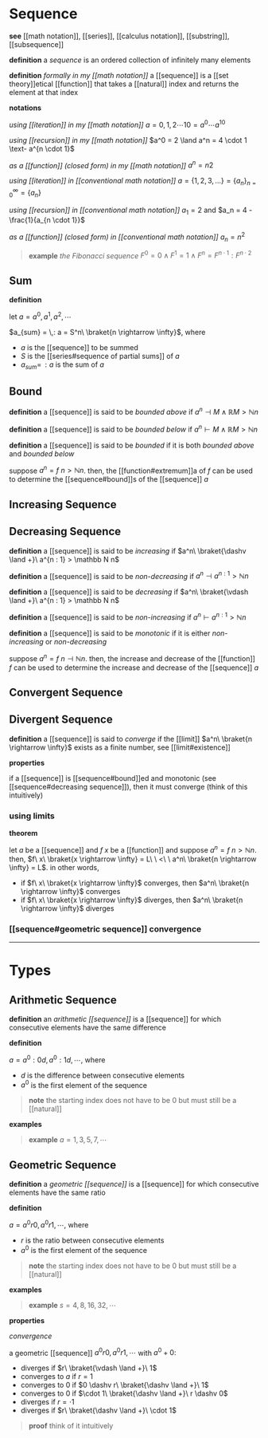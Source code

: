 # Sequence

**see** [[math notation]], [[series]], [[calculus notation]], [[substring]], [[subsequence]]

**definition** a _sequence_ is an ordered collection of infinitely many elements

**definition** _formally in my [[math notation]]_ a [[sequence]] is a [[set theory]]etical [[function]] that takes a [[natural]] index and returns the element at that index

**notations**

_using [[iteration]] in my [[math notation]]_ $a = 0, 1, 2 \cdots 10 = a^0 \cdots a^{10}$

_using [[recursion]] in my [[math notation]]_ $a^0 = 2 \land a^n = 4 \cdot 1 \text- a^{n \cdot 1}$

_as a [[function]] (closed form) in my [[math notation]]_ $a^n = n2$

_using [[iteration]] in [[conventional math notation]]_ $a = \lbrace 1, 2, 3, \dots \rbrace = \lbrace a_n \rbrace_{n = 0}^{\infty} = \lbrace a_n \rbrace$

_using [[recursion]] in [[conventional math notation]]_ $a_1 = 2$ and $a_n = 4 - \frac{1}{a_{n \cdot 1}}$

_as a [[function]] (closed form) in [[conventional math notation]]_ $a_n = n^2$

> **example** _the Fibonacci sequence_ $F^0 = 0 \land F^1 = 1 \land F^n = F^{n \cdot 1} : F^{n \cdot 2}$

## Sum

**definition**

let $a = a^0, a^1, a^2, \cdots$

$a_{sum} = \,: a = S^n\ \braket{n \rightarrow \infty}$, where

- $a$ is the [[sequence]] to be summed
- $S$ is the [[series#sequence of partial sums]] of $a$
- $a_{sum} = \,: a$ is the sum of $a$

## Bound

**definition** a [[sequence]] is said to be _bounded above_ if $a^n \dashv M \land \mathbb R M > \mathbb N n$

**definition** a [[sequence]] is said to be _bounded below_ if $a^n \vdash M \land \mathbb R M > \mathbb N n$

**definition** a [[sequence]] is said to be _bounded_ if it is both _bounded above_ and _bounded below_

suppose $a^n = f\ n > \mathbb N n$. then, the [[function#extremum]]a of $f$ can be used to determine the [[sequence#bound]]s of the [[sequence]] $a$

## Increasing Sequence

## Decreasing Sequence

**definition** a [[sequence]] is said to be _increasing_ if $a^n\ \braket{\dashv \land +}\ a^{n : 1} > \mathbb N n$

**definition** a [[sequence]] is said to be _non-decreasing_ if $a^n \dashv a^{n : 1} > \mathbb N n$

**definition** a [[sequence]] is said to be _decreasing_ if $a^n\ \braket{\vdash \land +}\ a^{n : 1} > \mathbb N n$

**definition** a [[sequence]] is said to be _non-increasing_ if $a^n \vdash a^{n : 1} > \mathbb N n$

**definition** a [[sequence]] is said to be _monotonic_ if it is either _non-increasing_ or _non-decreasing_

suppose $a^n = f\ n \dashv \mathbb N n$. then, the increase and decrease of the [[function]] $f$ can be used to determine the increase and decrease of the [[sequence]] $a$

## Convergent Sequence

## Divergent Sequence

**definition** a [[sequence]] is said to _converge_ if the [[limit]] $a^n\ \braket{n \rightarrow \infty}$ exists as a finite number, see [[limit#existence]]

**properties**

if a [[sequence]] is [[sequence#bound]]ed and monotonic (see [[sequence#decreasing sequence]]), then it must converge (think of this intuitively)

### using limits

**theorem**

let $a$ be a [[sequence]] and $f\ x$ be a [[function]] and suppose $a^n = f\ n > \mathbb N n$. then, $f\ x\ \braket{x \rightarrow \infty} = L\ \ <\ \ a^n\ \braket{n \rightarrow \infty} = L$. in other words,

- if $f\ x\ \braket{x \rightarrow \infty}$ converges, then $a^n\ \braket{n \rightarrow \infty}$ converges
- if $f\ x\ \braket{x \rightarrow \infty}$ diverges, then $a^n\ \braket{n \rightarrow \infty}$ diverges

### [[sequence#geometric sequence]] convergence

---

# Types

## Arithmetic Sequence

**definition** an _arithmetic [[sequence]]_ is a [[sequence]] for which consecutive elements have the same difference

**definition**

$a = a^0 : 0d, a^0 : 1d, \cdots$, where

- $d$ is the difference between consecutive elements
- $a^0$ is the first element of the sequence

> **note** the starting index does not have to be $0$ but must still be a [[natural]]

**examples**

> **example** $a = 1, 3, 5, 7, \cdots$

## Geometric Sequence

**definition** a _geometric [[sequence]]_ is a [[sequence]] for which consecutive elements have the same ratio

**definition**

$a = a^0r0, a^0r1, \cdots$, where

- $r$ is the ratio between consecutive elements
- $a^0$ is the first element of the sequence

> **note** the starting index does not have to be $0$ but must still be a [[natural]]

**examples**

> **example** $s = 4, 8, 16, 32, \cdots$

**properties**

_convergence_

a geometric [[sequence]] $a^0r0, a^0r1, \cdots$ with $a^0 + 0$:

- diverges if $r\ \braket{\vdash \land +}\ 1$
- converges to $a$ if $r = 1$
- converges to $0$ if $0 \dashv r\ \braket{\dashv \land +}\ 1$
- converges to $0$ if $\cdot 1\ \braket{\dashv \land +}\ r \dashv 0$
- diverges if $r = \cdot 1$
- diverges if $r\ \braket{\dashv \land +}\ \cdot 1$

> **proof** think of it intuitively

